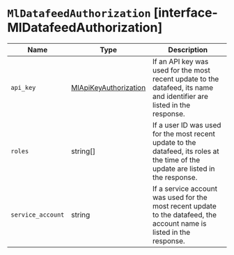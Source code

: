 # `MlDatafeedAuthorization` [interface-MlDatafeedAuthorization]

| Name | Type | Description |
| - | - | - |
| `api_key` | [MlApiKeyAuthorization](./MlApiKeyAuthorization.md) | If an API key was used for the most recent update to the datafeed, its name and identifier are listed in the response. |
| `roles` | string[] | If a user ID was used for the most recent update to the datafeed, its roles at the time of the update are listed in the response. |
| `service_account` | string | If a service account was used for the most recent update to the datafeed, the account name is listed in the response. |
